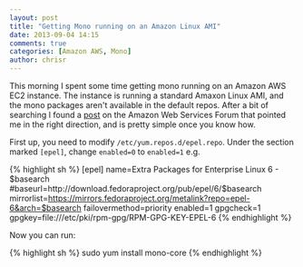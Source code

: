 ```yaml
---
layout: post
title: "Getting Mono running on an Amazon Linux AMI"
date: 2013-09-04 14:15
comments: true
categories: [Amazon AWS, Mono]
author: chrisr
---
```


This morning I spent some time getting mono running on an Amazon AWS EC2 instance. The instance is running a standard Amaxon Linux AMI, and the mono packages aren't available in the default repos. After a bit of searching I found a [post](https://forums.aws.amazon.com/message.jspa?messageID=343133#) on the Amazon Web Services Forum that pointed me in the right direction, and is pretty simple once you know how.

First up, you need to modify `/etc/yum.repos.d/epel.repo`. Under the section marked `[epel]`, change `enabled=0` to `enabled=1` e.g.

{% highlight sh %}
[epel]
name=Extra Packages for Enterprise Linux 6 - $basearch
#baseurl=http://download.fedoraproject.org/pub/epel/6/$basearch
mirrorlist=https://mirrors.fedoraproject.org/metalink?repo=epel-6&arch=$basearch
failovermethod=priority
enabled=1
gpgcheck=1
gpgkey=file:///etc/pki/rpm-gpg/RPM-GPG-KEY-EPEL-6
{% endhighlight %}

Now you can run:

{% highlight sh %}
sudo yum install mono-core
{% endhighlight %}

